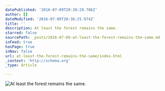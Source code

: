 ```yaml
---
datePublished: '2016-07-09T20:38:29.786Z'
author: []
dateModified: '2016-07-09T20:38:25.974Z'
title: ''
description: At least the forest remains the same.
starred: false
sourcePath: _posts/2016-07-09-at-least-the-forest-remains-the-same.md
inFeed: true
hasPage: true
inNav: false
url: at-least-the-forest-remains-the-same/index.html
_context: 'http://schema.org'
_type: Article

---
```

![At least the forest remains the same.](https://the-grid-user-content.s3-us-west-2.amazonaws.com/7363d140-d424-40b9-ac57-52842ac51473.jpg)